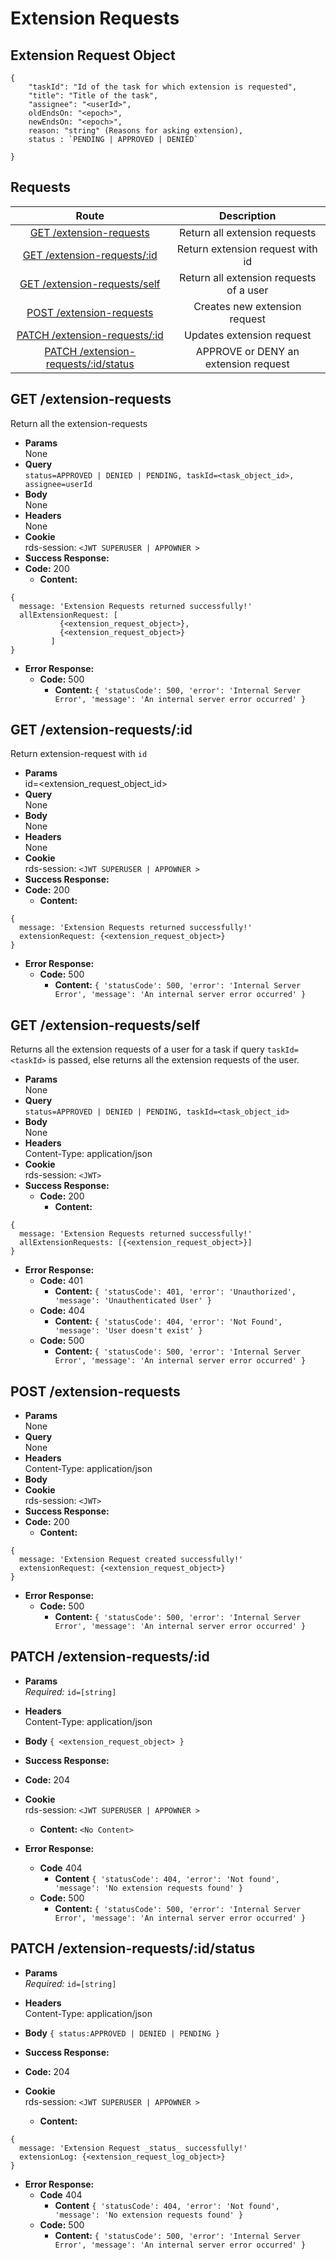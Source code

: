 # Extension Requests

## Extension Request Object

```
{
    "taskId": "Id of the task for which extension is requested",
    "title": "Title of the task",
    "assignee": "<userId>",
    oldEndsOn: "<epoch>",
    newEndsOn: "<epoch>",
    reason: "string" (Reasons for asking extension),
    status : `PENDING | APPROVED | DENIED`

}
```

## **Requests**

|               Route                |    Description    |
| :--------------------------------: | :---------------: |
|      [GET /extension-requests](#get-extension-requests)      | Return all extension requests |
|      [GET /extension-requests/:id](#get-extension-requests-id)      | Return extension request with id |
|      [GET /extension-requests/self](#get-extension-requests-self)      | Return all extension requests of a user |
|     [POST /extension-requests](#post-extension-requests)     | Creates new extension request  |
|     [PATCH /extension-requests/:id](#patch-extension-requestsid) |   Updates extension request   |
|     [PATCH /extension-requests/:id/status](#patch-extension-requests-id-status) |   APPROVE or DENY an extension request   |

## **GET /extension-requests**

Return all the extension-requests

- **Params**  
  None
- **Query**  
  `status=APPROVED | DENIED | PENDING, taskId=<task_object_id>, assignee=userId`
- **Body**  
  None
- **Headers**  
  None
- **Cookie**  
  rds-session: `<JWT SUPERUSER | APPOWNER >`
- **Success Response:**
- **Code:** 200
  - **Content:**

```
{
  message: 'Extension Requests returned successfully!'
  allExtensionRequest: [
           {<extension_request_object>},
           {<extension_request_object>}
         ]
}
```

- **Error Response:**
  - **Code:** 500
    - **Content:** `{ 'statusCode': 500, 'error': 'Internal Server Error', 'message': 'An internal server error occurred' }`

## **GET /extension-requests/:id**

Return extension-request with `id`

- **Params**  
  id=<extension_request_object_id>
- **Query**  
  None
- **Body**  
  None
- **Headers**  
  None
- **Cookie**  
  rds-session: `<JWT SUPERUSER | APPOWNER >`
- **Success Response:**
- **Code:** 200
  - **Content:**

```
{
  message: 'Extension Requests returned successfully!'
  extensionRequest: {<extension_request_object>}
}
```

- **Error Response:**
  - **Code:** 500
    - **Content:** `{ 'statusCode': 500, 'error': 'Internal Server Error', 'message': 'An internal server error occurred' }`

## **GET /extension-requests/self**

Returns all the extension requests of a user for a task if query `taskId=<taskId>` is passed, else returns all the extension requests of the user.

- **Params**  
  None
- **Query**  
  `status=APPROVED | DENIED | PENDING, taskId=<task_object_id>`
- **Body**  
  None
- **Headers**  
  Content-Type: application/json
- **Cookie**  
  rds-session: `<JWT>`
- **Success Response:**
  - **Code:** 200
    - **Content:**
```
{
  message: 'Extension Requests returned successfully!'
  allExtensionRequests: [{<extension_request_object>}]
}
```

- **Error Response:**
  - **Code:** 401
    - **Content:** `{ 'statusCode': 401, 'error': 'Unauthorized', 'message': 'Unauthenticated User' }`
  - **Code:** 404
    - **Content:** `{ 'statusCode': 404, 'error': 'Not Found', 'message': 'User doesn't exist' }`
  - **Code:** 500
    - **Content:** `{ 'statusCode': 500, 'error': 'Internal Server Error', 'message': 'An internal server error occurred' }`


## **POST /extension-requests**

- **Params**  
  None
- **Query**  
  None
- **Headers**  
  Content-Type: application/json
- **Body** 
- **Cookie**  
  rds-session: `<JWT>`
- **Success Response:**
- **Code:** 200
  - **Content:**

```
{
  message: 'Extension Request created successfully!'
  extensionRequest: {<extension_request_object>}
}
```

- **Error Response:**
  - **Code:** 500
    - **Content:** `{ 'statusCode': 500, 'error': 'Internal Server Error', 'message': 'An internal server error occurred' }`
    
## **PATCH /extension-requests/:id**

- **Params**  
  _Required:_ `id=[string]`

- **Headers**  
  Content-Type: application/json
- **Body** `{ <extension_request_object> }`
- **Success Response:**
- **Code:** 204
- **Cookie**  
  rds-session: `<JWT SUPERUSER | APPOWNER >`

  - **Content:** `<No Content>`

- **Error Response:**
  - **Code** 404
    - **Content** `{ 'statusCode': 404, 'error': 'Not found', 'message': 'No extension requests found' }`
  - **Code:** 500
    - **Content:** `{ 'statusCode': 500, 'error': 'Internal Server Error', 'message': 'An internal server error occurred' }`

## **PATCH /extension-requests/:id/status**

- **Params**  
  _Required:_ `id=[string]`

- **Headers**  
  Content-Type: application/json
- **Body** `{ status:APPROVED | DENIED | PENDING }`
- **Success Response:**
- **Code:** 204
- **Cookie**  
  rds-session: `<JWT SUPERUSER | APPOWNER >`

  - **Content:**
```
{
  message: 'Extension Request _status_ successfully!'
  extensionLog: {<extension_request_log_object>}
}
```

- **Error Response:**
  - **Code** 404
    - **Content** `{ 'statusCode': 404, 'error': 'Not found', 'message': 'No extension requests found' }`
  - **Code:** 500
    - **Content:** `{ 'statusCode': 500, 'error': 'Internal Server Error', 'message': 'An internal server error occurred' }`
